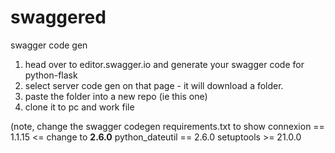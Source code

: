 # swaggered
swagger code gen

1. head over to editor.swagger.io and generate your swagger code for python-flask
2. select server code gen on that page - it will download a folder.
3. paste the folder into a new repo (ie this one)
4. clone it to pc and work file

(note, change the swagger codegen requirements.txt to show
connexion == 1.1.15  <= change to **2.6.0**
python_dateutil == 2.6.0
setuptools >= 21.0.0
